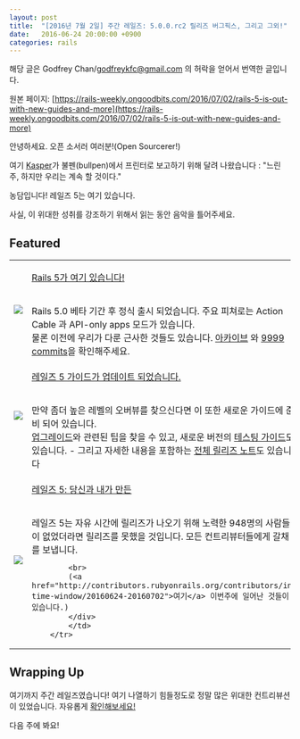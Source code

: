```yaml
---
layout: post
title:  "[2016년 7월 2일] 주간 레일즈: 5.0.0.rc2 릴리즈 버그픽스, 그리고 그외!"
date:   2016-06-24 20:00:00 +0900
categories: rails
---
```


해당 글은 Godfrey Chan/godfreykfc@gmail.com 의 허락을 얻어서 번역한 글입니다.

원본 페이지: [https://rails-weekly.ongoodbits.com/2016/07/02/rails-5-is-out-with-new-guides-and-more](https://rails-weekly.ongoodbits.com/2016/07/02/rails-5-is-out-with-new-guides-and-more)

안녕하세요. 오픈 소서러 여러분!(Open Sourcerer!)<br>

여기 [Kasper](https://twitter.com/kaspth)가 불펜(bullpen)에서 프린터로 보고하기 위해 달려 나왔습니다 : "느린 주, 하지만 우리는 계속 할 것이다."

농담입니다! 레일즈 5는 여기 있습니다.<br>

사실, 이 위대한 성취를 강조하기 위해서 읽는 동안 음악을 틀어주세요.

## Featured


<table>
  <tr>
      <td class="author-profile"><img src="https://goodbits-production.s3.amazonaws.com/uploads/link/thumbnail/3531095/rails-logo.jpg"></td>
      <td><p><a href="http://weblog.rubyonrails.org/2016/6/30/Rails-5-0-final/">Rails 5가 여기 있습니다!</a></p><br>
      <div>
        Rails 5.0 베타 기간 후 정식 출시 되었습니다. 주요 피쳐로는 Action Cable 과 API-only apps 모드가 있습니다.<br>
        물론 이전에 우리가 다룬 근사한 것들도 있습니다. <a href="https://rails-weekly.ongoodbits.com/archive">아카이브</a> 와 <a href="http://contributors.rubyonrails.org/releases/5-0-0/commits">9999 commits</a>을 확인해주세요.
      </div>
      </td>
  </tr>
  <tr>
        <td class="author-profile"><img src="https://goodbits-production.s3.amazonaws.com/uploads/link/thumbnail/3531095/rails-logo.jpg"></td>
        <td><p><a href="http://guides.rubyonrails.org/">레일즈 5 가이드가 업데이트 되었습니다.</a></p><br>
        <div>
          만약 좀더 높은 레벨의 오버뷰를 찾으신다면 이 또한 새로운 가이드에 준비 되어 있습니다.<br>
          <a href="http://guides.rubyonrails.org/upgrading_ruby_on_rails.html">업그레이드</a>와 관련된 팁을 찾을 수 있고, 새로운 버전의 <a href="http://guides.rubyonrails.org/testing.html">테스팅 가이드</a>도 있습니다. - 그리고 자세한 내용을 포함하는 <a href="http://guides.rubyonrails.org/5_0_release_notes.html">전체 릴리즈 노트</a>도 있습니다
        </div>
        </td>
    </tr>
    <tr>
            <td class="author-profile"><img src="https://goodbits-production.s3.amazonaws.com/uploads/link/thumbnail/3531097/contributors.png"></td>
            <td><p><a href="http://contributors.rubyonrails.org/releases/5-0-0/contributors">레일즈 5: 당신과 내가 만든</a></p><br>
            <div>
            레일즈 5는 자유 시간에 릴리즈가 나오기 위해 노력한 948명의 사람들이 없었더라면 릴리즈를 못했을 것입니다.
            모든 컨트리뷰터들에게 갈채를 보냅니다.

            <br>
            (<a href="http://contributors.rubyonrails.org/contributors/in-time-window/20160624-20160702">여기</a> 이번주에 일어난 것들이 있습니다.)
            </div>
            </td>
        </tr>
</table>


## Wrapping Up
여기까지 주간 레일즈였습니다! 여기 나열하기 힘들정도로 정말 많은 위대한 컨트리뷰션이 있었습니다. 자유롭게 <a href="https://github.com/rails/rails/compare/master@%7B2016-06-24%7D...@%7B2016-07-02%7D">확인해보세요!</a>

다음 주에 봐요!


